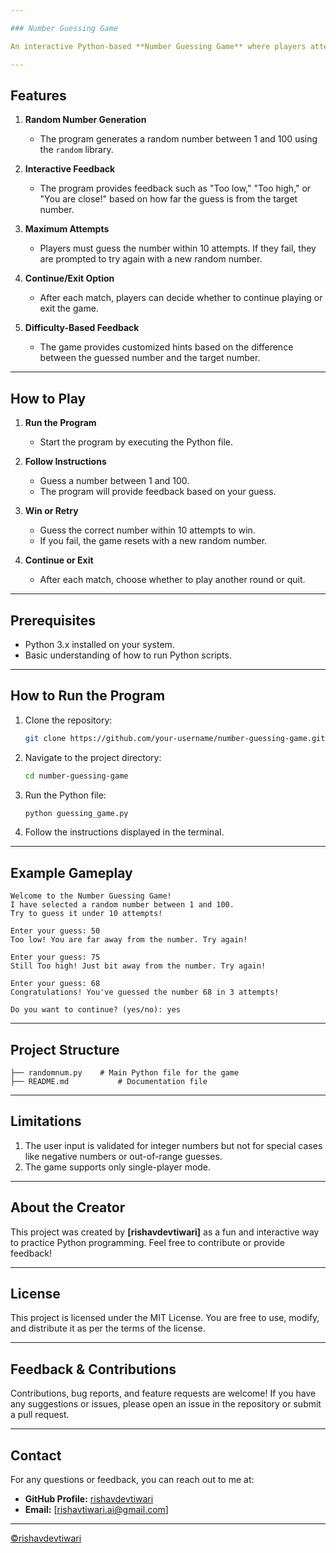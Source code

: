 ```yaml
---

### Number Guessing Game

An interactive Python-based **Number Guessing Game** where players attempt to guess a randomly generated number between 1 and 100 within 10 attempts. The program provides feedback on how close the player is to the correct number and allows the user to continue playing after each match.

---
```


## Features

1. **Random Number Generation**  
   - The program generates a random number between 1 and 100 using the `random` library.

2. **Interactive Feedback**  
   - The program provides feedback such as "Too low," "Too high," or "You are close!" based on how far the guess is from the target number.

3. **Maximum Attempts**  
   - Players must guess the number within 10 attempts. If they fail, they are prompted to try again with a new random number.

4. **Continue/Exit Option**  
   - After each match, players can decide whether to continue playing or exit the game.

5. **Difficulty-Based Feedback**  
   - The game provides customized hints based on the difference between the guessed number and the target number.

---

## How to Play

1. **Run the Program**  
   - Start the program by executing the Python file.

2. **Follow Instructions**  
   - Guess a number between 1 and 100.
   - The program will provide feedback based on your guess.

3. **Win or Retry**  
   - Guess the correct number within 10 attempts to win.
   - If you fail, the game resets with a new random number.

4. **Continue or Exit**  
   - After each match, choose whether to play another round or quit.

---

## Prerequisites

- Python 3.x installed on your system.
- Basic understanding of how to run Python scripts.

---

## How to Run the Program

1. Clone the repository:
   ```bash
   git clone https://github.com/your-username/number-guessing-game.git
   ```

2. Navigate to the project directory:
   ```bash
   cd number-guessing-game
   ```

3. Run the Python file:
   ```bash
   python guessing_game.py
   ```

4. Follow the instructions displayed in the terminal.

---

## Example Gameplay

```plaintext
Welcome to the Number Guessing Game!
I have selected a random number between 1 and 100.
Try to guess it under 10 attempts!

Enter your guess: 50
Too low! You are far away from the number. Try again!

Enter your guess: 75
Still Too high! Just bit away from the number. Try again!

Enter your guess: 68
Congratulations! You've guessed the number 68 in 3 attempts!

Do you want to continue? (yes/no): yes
```

---

## Project Structure

```
├── randomnum.py    # Main Python file for the game
├── README.md           # Documentation file
```

---

## Limitations

1. The user input is validated for integer numbers but not for special cases like negative numbers or out-of-range guesses.
2. The game supports only single-player mode.

---

## About the Creator

This project was created by **[rishavdevtiwari]** as a fun and interactive way to practice Python programming. Feel free to contribute or provide feedback!

---

## License

This project is licensed under the MIT License. You are free to use, modify, and distribute it as per the terms of the license.

---

## Feedback & Contributions

Contributions, bug reports, and feature requests are welcome! If you have any suggestions or issues, please open an issue in the repository or submit a pull request.

---

## Contact

For any questions or feedback, you can reach out to me at:

- **GitHub Profile:** [rishavdevtiwari](https://github.com/rishavdevtiwari)
- **Email:** [rishavtiwari.ai@gmail.com]

---

<a href="https://github.com/rishavdevtiwari">©rishavdevtiwari</a>
